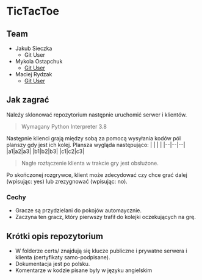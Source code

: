 # TicTacToe

## Team
- Jakub Sieczka
  - Git User
- Mykola Ostapchuk
  - [Git User](https://github.com/MykolaOstapchuk)
- Maciej Rydzak
  - [Git User](https://github.com/kazdyrkeicam)

## Jak zagrać
Należy sklonować repozytorium następnie uruchomić serwer i klientów.

> Wymagany Python Interpreter 3.8

Następnie klienci grają między sobą za pomocą wysyłania kodów pól planszy gdy jest ich kolej.
Plansza wygląda następująco:
|  |  |  |
|--|--|--|
|a1|a2|a3|
|b1|b2|b3|
|c1|c2|c3|

> Nagłe rozłączenie klienta w trakcie gry jest obsłużone.

Po skończonej rozgrywce, klient może zdecydować czy chce grać dalej (wpisując: yes) lub zrezygnować (wpisując: no).

### Cechy
- Gracze są przydzielani do pokojów automaycznie.
- Zaczyna ten gracz, który pierwszy trafił do kolejki oczekujących na grę.

## Krótki opis repozytorium
- W folderze certs/ znajdują się klucze publiczne i prywatne serwera i klienta (certyfikaty samo-podpisane).
- Dokumentacja jest po polsku.
- Komentarze w kodzie pisane były w języku angielskim
